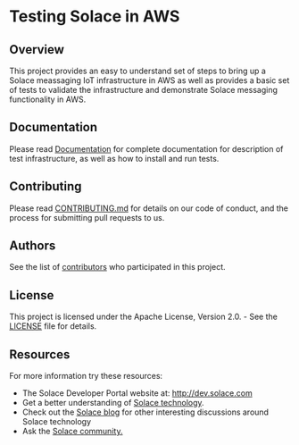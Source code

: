 # Testing Solace in AWS
## Overview

This project provides an easy to understand set of steps to bring up a Solace meassaging IoT infrastructure in AWS as well as provides a basic set 
of tests to validate the infrastructure and demonstrate Solace messaging functionality in AWS.

## Documentation

Please read [Documentation](https://SolaceLabs.github.io/Solace_testing_in_AWS/) for complete documentation for description of test infrastructure, 
as well as how to install and run tests.

## Contributing

Please read [CONTRIBUTING.md](CONTRIBUTING.md) for details on our code of conduct, and the process for submitting pull requests to us.

## Authors

See the list of [contributors](https://github.com/SolaceLabs/Solace_testing_in_AWS/contributors) who participated in this project.

## License

This project is licensed under the Apache License, Version 2.0. - See the [LICENSE](LICENSE) file for details.

## Resources

For more information try these resources:

- The Solace Developer Portal website at: http://dev.solace.com
- Get a better understanding of [Solace technology](http://dev.solace.com/tech/).
- Check out the [Solace blog](http://dev.solace.com/blog/) for other interesting discussions around Solace technology
- Ask the [Solace community.](http://dev.solace.com/community/)
